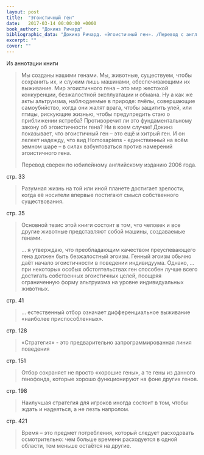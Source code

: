 ```yaml
---
layout: post
title:  "Эгоистичный ген"
date:   2017-03-14 00:00:00 +0000
book_author: "Докинз Ричард"
bibliographic_data: "Докинз Ричард. «Эгоистичный ген». /Перевод с англ. Н. Фоминой/ М.: АСТ:CORPUS – 2013 г., 513 с."
excerpt: ""
cover: ""
---
```


Из аннотации книги

> Мы созданы нашими генами. Мы, животные, существуем, чтобы сохранить их, и служим лишь машинами, обеспечивающими их выживание. Мир эгоистичного гена – это мир жестокой конкуренции, безжалостной эксплуатации и обмана. Ну а как же акты альтруизма, наблюдаемые в природе: пчёлы, совершающие самоубийство, когда они жалят врага, чтобы защитить улей, или птицы, рискующие жизнью, чтобы предупредить стаю о приближении ястреба? Противоречит ли это фундаментальному закону об эгоистичности гена? Ни в коем случае! Докинз показывает, что эгоистичный ген – это ещё и хитрый ген. И он лелеет надежду, что вид Homosapiens - единственный на всём земном шаре – в силах взбунтоваться против намерений эгоистичного гена. 
>
> Перевод сверен по юбилейному английскому изданию 2006 года.

стр. 33

> Разумная жизнь на той или иной планете достигает зрелости, когда её носители впервые постигают смысл собственного существования.

стр. 35

> Основной тезис этой книги состоит в том, что человек и все другие животные представляют собой машины, создаваемые генами. 
>
> … я утверждаю, что преобладающим качеством преуспевающего гена должен быть безжалостный эгоизм. Генный эгоизм обычно даёт начало эгоистичности в поведении индивидуума. Однако, … при некоторых особых обстоятельствах ген способен лучше всего достигать собственных эгоистичных целей, поощряя ограниченную форму альтруизма на уровне индивидуальных животных.

стр. 41

> … естественный отбор означает дифференциальное выживание «наиболее приспособленных».

стр. 128

> «Стратегия» - это предварительно запрограммированная линия поведения

стр. 151

> Отбор сохраняет не просто «хорошие гены», а те гены из данного генофонда, которые хорошо функционируют на фоне других генов.

стр. 198

> Наилучшая стратегия для игроков иногда состоит в том, чтобы ждать и надеяться, а не лезть напролом.

стр. 421

> Время – это предмет потребления, который следует расходовать осмотрительно: чем больше времени расходуется в одной области, тем меньше остаётся на другие.
